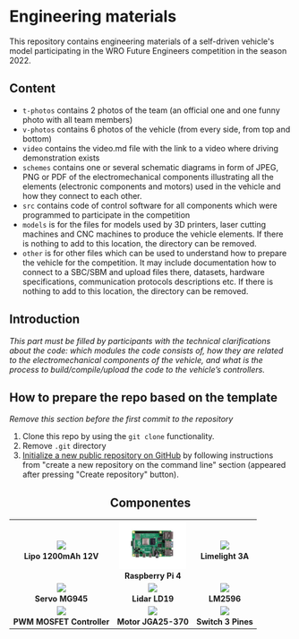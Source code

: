 Engineering materials
====

This repository contains engineering materials of a self-driven vehicle's model participating in the WRO Future Engineers competition in the season 2022.

## Content

* `t-photos` contains 2 photos of the team (an official one and one funny photo with all team members)
* `v-photos` contains 6 photos of the vehicle (from every side, from top and bottom)
* `video` contains the video.md file with the link to a video where driving demonstration exists
* `schemes` contains one or several schematic diagrams in form of JPEG, PNG or PDF of the electromechanical components illustrating all the elements (electronic components and motors) used in the vehicle and how they connect to each other.
* `src` contains code of control software for all components which were programmed to participate in the competition
* `models` is for the files for models used by 3D printers, laser cutting machines and CNC machines to produce the vehicle elements. If there is nothing to add to this location, the directory can be removed.
* `other` is for other files which can be used to understand how to prepare the vehicle for the competition. It may include documentation how to connect to a SBC/SBM and upload files there, datasets, hardware specifications, communication protocols descriptions etc. If there is nothing to add to this location, the directory can be removed.

## Introduction

_This part must be filled by participants with the technical clarifications about the code: which modules the code consists of, how they are related to the electromechanical components of the vehicle, and what is the process to build/compile/upload the code to the vehicle’s controllers._

## How to prepare the repo based on the template

_Remove this section before the first commit to the repository_

1. Clone this repo by using the `git clone` functionality.
2. Remove `.git` directory
3. [Initialize a new public repository on GitHub](https://github.com/new) by following instructions from "create a new repository on the command line" section (appeared after pressing "Create repository" button).

<h2 align="center">Componentes</h2>

<table>
  <tr>
    <td align="center">
      <img src="IMG/lipo_1200mah_12v.jpeg" width="120"/><br/>
      <b>Lipo 1200mAh 12V</b>
    </td>
    <td align="center">
      <img src="IMG/raspberrypi4.jpeg" width="120"/><br/>
      <b>Raspberry Pi 4</b>
    </td>
    <td align="center">
      <img src="IMG/limelight3a.jpeg" width="120"/><br/>
      <b>Limelight 3A</b>
    </td>
  </tr>
  <tr>
    <td align="center">
      <img src="IMG/servoMG945.jpeg" width="120"/><br/>
      <b>Servo MG945</b>
    </td>
    <td align="center">
      <img src="IMG/lidarLD19.jpeg" width="120"/><br/>
      <b>Lidar LD19</b>
    </td>
    <td align="center">
      <img src="IMG/lm2596.jpeg" width="120"/><br/>
      <b>LM2596</b>
    </td>
  </tr>
  <tr>
    <td align="center">
      <img src="IMG/pwm_mosfet_controller.jpeg" width="120"/><br/>
      <b>PWM MOSFET Controller</b>
    </td>
    <td align="center">
      <img src="IMG/motor_jga25-370.jpeg" width="120"/><br/>
      <b>Motor JGA25-370</b>
    </td>
    <td align="center">
      <img src="IMG/switch_3_pines.jpeg" width="120"/><br/>
      <b>Switch 3 Pines</b>
    </td>
  </tr>
</table>
